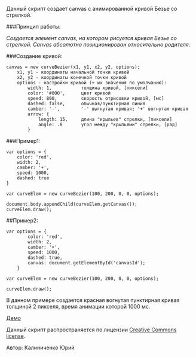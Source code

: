 Данный скрипт создает canvas c анимированной кривой Безье со стрелкой.

###Принцип работы:

*Создается элемент canvas, на котором рисуется кривая Безье со стрелкой. Canvas абсолютно позиционирован относительно родителя.*


###Создание кривой:

    canvas = new curveBezier(x1, y1, x2, y2, options);
        x1, y1 - координаты начальной точки кривой
        x2, y2 - координаты конечной точки кривой
        options - настройки кривой (+ их значения по умолчанию):
            width: 1,           толщина кривой, [пиксели]
            color: '#000',      цвет кривой
            speed: 800,         скорость отрисовки кривой, [мс]
            dashed: false,      обычная/пунктирная линия
            camber: '-',        '-' выгнутая кривая; '+' вогнутая кривая
            arrow: {
                length: 15,     длина "крыльев" стрелки, [пиксели]
                angle: .8       угол между "крыльями" стрелки, [рад]
            }


###Пример1:
    
    var options = {
        color: 'red',
        width: 2,
        camber: '+',
        speed: 1000,
        dashed: true
    }

    var curveElem = new curveBezier(100, 200, 0, 0, options);

    document.body.appendChild(curveElem.getCanvas());
    curveElem.draw();

##Пример2:

    var options = {
            color: 'red',
            width: 2,
            camber: '+',
            speed: 1000,
            dashed: true,
            canvas: document.getElementById('canvasId');
        }

    var curveElem = new curveBezier(100, 200, 0, 0, options);

    curveElem.draw();


В данном примере создается красная вогнутая пунктирная кривая толщиной 2 пикселя, время анимации которой 1000 мс.

[Демо](http://jsfiddle.net/D4QZA/2/)


Данный скрипт распространяется по лицензии [Creative Commons license](http://creativecommons.org/licenses/by-sa/3.0/).

Автор: Калиниченко Юрий